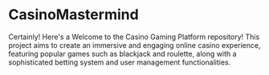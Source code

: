 # CasinoMastermind
 Certainly! Here's a Welcome to the Casino Gaming Platform repository! This project aims to create an immersive and engaging online casino experience, featuring popular games such as blackjack and roulette, along with a sophisticated betting system and user management functionalities.
